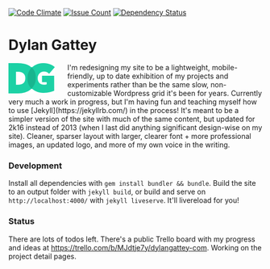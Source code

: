 [![Code Climate](https://codeclimate.com/github/dgattey/dg/badges/gpa.svg?style=flat)](https://codeclimate.com/github/dgattey/dg) [![Issue Count](https://codeclimate.com/github/dgattey/dg/badges/issue_count.svg?style=flat)](https://codeclimate.com/github/dgattey/dg) [![Dependency Status](https://gemnasium.com/badges/github.com/dgattey/dg.svg?style=flat)](https://gemnasium.com/github.com/dgattey/dg) 

# Dylan Gattey

<img style="display:inline-block;float:left; padding: 0 25px 0 0;" src="/dg/img/DG.png?raw=true" />
I'm redesigning my site to be a lightweight, mobile-friendly, up to date exhibition of my projects and experiments rather than be the same slow, non-customizable Wordpress grid it's been for years. Currently very much a work in progress, but I'm having fun and teaching myself how to use [Jekyll](https://jekyllrb.com/) in the process! It's meant to be a simpler version of the site with much of the same content, but updated for 2k16 instead of 2013 (when I last did anything significant design-wise on my site). Cleaner, sparser layout with larger, clearer font + more professional images, an updated logo, and more of my own voice in the writing.

### Development
Install all dependencies with `gem install bundler && bundle`. Build the site to an output folder with `jekyll build`, or build and serve on `http://localhost:4000/` with `jekyll liveserve`. It'll livereload for you!

### Status
There are lots of todos left. There's a public Trello board with my progress and ideas at https://trello.com/b/MJdtje7y/dylangattey-com. Working on the project detail pages.
